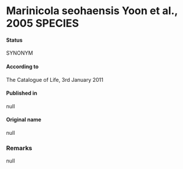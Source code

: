 Marinicola seohaensis Yoon et al., 2005 SPECIES
=======

#### Status
SYNONYM

#### According to
The Catalogue of Life, 3rd January 2011

#### Published in
null

#### Original name
null

### Remarks
null